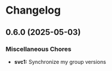 # Changelog

## 0.6.0 (2025-05-03)


### Miscellaneous Chores

* **svc1:** Synchronize my group versions
